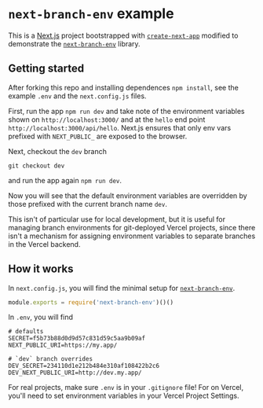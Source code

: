 # `next-branch-env` example

This is a [Next.js](https://nextjs.org/) project bootstrapped with [`create-next-app`](https://github.com/vercel/next.js/tree/canary/packages/create-next-app) modified to demonstrate the [`next-branch-env`](https://github.com/lukeburns/next-branch-env/) library.

## Getting started

After forking this repo and installing dependences `npm install`, see the example `.env` and the `next.config.js` files.

First, run the app `npm run dev` and take note of the environment variables shown on `http://localhost:3000/` and at the `hello` end point `http://localhost:3000/api/hello`. Next.js ensures that only env vars prefixed with `NEXT_PUBLIC_` are exposed to the browser.

Next, checkout the `dev` branch
```
git checkout dev
```
and run the app again `npm run dev`.

Now you will see that the default environment variables are overridden by those prefixed with the current branch name `dev`. 

This isn't of particular use for local development, but it is useful for managing branch environments for git-deployed Vercel projects, since there isn't a mechanism for assigning environment variables to separate branches in the Vercel backend.

## How it works

In `next.config.js`, you will find the minimal setup for [`next-branch-env`](https://github.com/lukeburns/next-branch-env/).
```js
module.exports = require('next-branch-env')()()
```

In `.env`, you will find
```
# defaults
SECRET=f5b73b88d0d9d57c831d59c5aa9b09af
NEXT_PUBLIC_URI=https://my.app/

# `dev` branch overrides
DEV_SECRET=234110d1e212b484e310af108422b2c6
DEV_NEXT_PUBLIC_URI=http://dev.my.app/
```
For real projects, make sure `.env` is in your `.gitignore` file! For on Vercel, you'll need to set environment variables in your Vercel Project Settings.